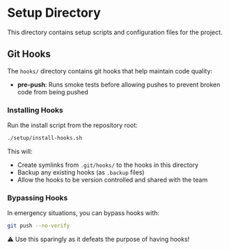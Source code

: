 # Setup Directory

This directory contains setup scripts and configuration files for the project.

## Git Hooks

The `hooks/` directory contains git hooks that help maintain code quality:

- **pre-push**: Runs smoke tests before allowing pushes to prevent broken code from being pushed

### Installing Hooks

Run the install script from the repository root:

```bash
./setup/install-hooks.sh
```

This will:
- Create symlinks from `.git/hooks/` to the hooks in this directory
- Backup any existing hooks (as `.backup` files)
- Allow the hooks to be version controlled and shared with the team

### Bypassing Hooks

In emergency situations, you can bypass hooks with:

```bash
git push --no-verify
```

⚠️ Use this sparingly as it defeats the purpose of having hooks!